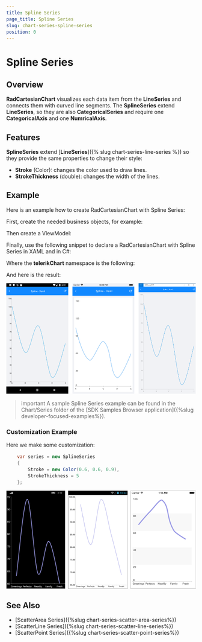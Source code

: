 ```yaml
---
title: Spline Series
page_title: Spline Series
slug: chart-series-spline-series
position: 0
---
```


# Spline Series

## Overview

**RadCartesianChart** visualizes each data item from the **LineSeries** and connects them with curved line segments. The **SplineSeries** extend **LineSeries**, so they are also **CategoricalSeries** and require one **CategoricalAxis** and one **NumricalAxis**.

## Features

**SplineSeries** extend [**LineSeries**]({% slug chart-series-line-series %}) so they provide the same properties to change their style:

- **Stroke** (Color): changes the color used to draw lines.
- **StrokeThickness** (double): changes the width of the lines.

## Example

Here is an example how to create RadCartesianChart with Spline Series:

First, create the needed business objects, for example:

<snippet id='categorical-data-model'/>

Then create a ViewModel:

<snippet id='chart-series-view-model-2'/>

Finally, use the following snippet to declare a RadCartesianChart with Spline Series in XAML and in C#:

<snippet id='chart-series-spline-xaml'/>
<snippet id='chart-series-spline-csharp'/>

Where the **telerikChart** namespace is the following:

<snippet id='xmlns-telerikchart'/>
<snippet id='ns-telerikchart'/>

And here is the result:

![Basic SplineSeries](images/cartesian-spline-series-basic-example.png)

>important A sample Spline Series example can be found in the Chart/Series folder of the [SDK Samples Browser application]({%slug developer-focused-examples%}).

### Customization Example

Here we make some customization:

```C#
	var series = new SplineSeries 
	{ 
		Stroke = new Color(0.6, 0.6, 0.9), 
		StrokeThickness = 5 
	};
```

![Customized SplineSeries](images/cartesian-spline-series-customization-example.png)

## See Also

- [ScatterArea Series]({%slug chart-series-scatter-area-series%})
- [ScatterLine Series]({%slug chart-series-scatter-line-series%})
- [ScatterPoint Series]({%slug chart-series-scatter-point-series%})
